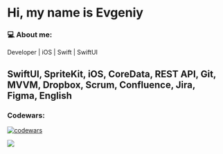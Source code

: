 <h1 align="left">Hi, my name is Evgeniy</h1>
<h3 align="left">💻 About me:</h3>

Developer | iOS | Swift | SwiftUI

## SwiftUI, SpriteKit, iOS, CoreData, REST API, Git, MVVM, Dropbox, Scrum, Confluence, Jira, Figma, English


<h3 align="left">Codewars:</h3>


[![codewars](https://www.codewars.com/users/EKukarskiy/badges/large)](https://www.codewars.com/EKukarskiy/username)

![](https://komarev.com/ghpvc/?username=ekukarskiy&color=grey&base=420)
